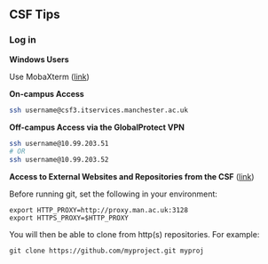 ## CSF Tips 

### Log in

**Windows Users**

Use MobaXterm ([link](https://ri.itservices.manchester.ac.uk/csf3/getting-started/connecting/windows/))

**On-campus Access**

```bash
ssh username@csf3.itservices.manchester.ac.uk
```

**Off-campus Access via the GlobalProtect VPN**

```bash
ssh username@10.99.203.51
# OR
ssh username@10.99.203.52
```

**Access to External Websites and Repositories from the CSF** ([link](https://ri.itservices.manchester.ac.uk/gateways-and-proxies/web-proxy/))

Before running git, set the following in your environment:

```
export HTTP_PROXY=http://proxy.man.ac.uk:3128
export HTTPS_PROXY=$HTTP_PROXY
```

You will then be able to clone from http(s) repositories. For example:

```
git clone https://github.com/myproject.git myproj
```





